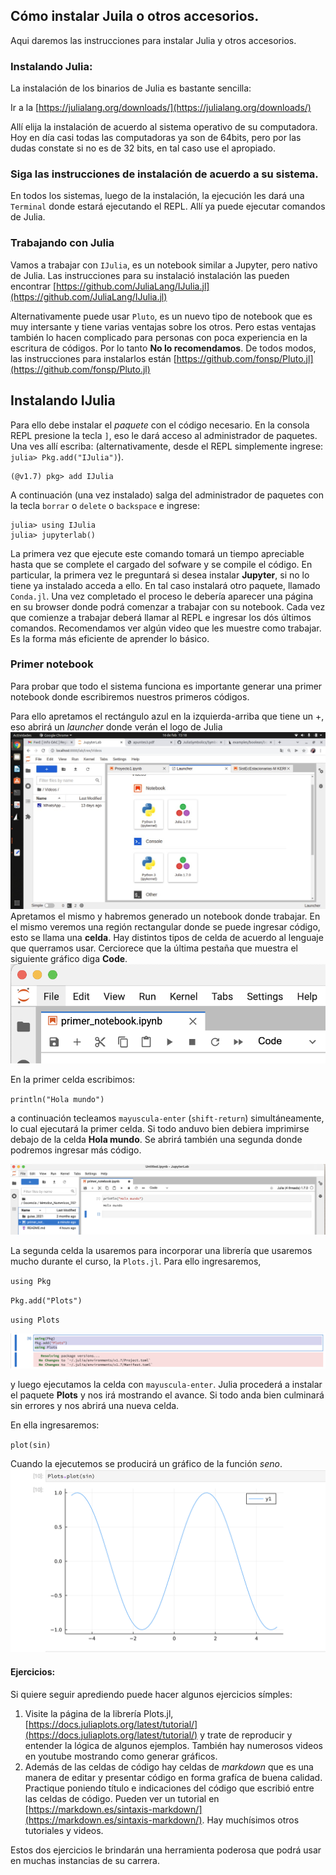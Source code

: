 ## Cómo instalar Juila o otros accesorios.

Aqui daremos las instrucciones para instalar Julia y otros accesorios.

### Instalando Julia:

La instalación de los binarios de Julia es bastante sencilla:
    
Ir a la [https://julialang.org/downloads/](https://julialang.org/downloads/)
        
Allí elija la instalación de acuerdo al sistema operativo de su computadora. Hoy en día casi todas las computadoras ya son de 64bits, 
pero por las dudas constate si no es de 32 bits, en tal caso use el apropiado.
        
### Siga las instrucciones de instalación de acuerdo a su sistema. 
        
En todos los sistemas, luego de la instalación, la ejecución les dará una ```Terminal``` donde estará ejecutando el REPL. 
Allí ya puede ejecutar comandos de Julia. 

### Trabajando con Julia

Vamos a trabajar con  `IJulia`, es un notebook similar a Jupyter, pero nativo de Julia. Las instrucciones para su instalació
        instalación las pueden encontrar [https://github.com/JuliaLang/IJulia.jl](https://github.com/JuliaLang/IJulia.jl)
   
        
Alternativamente puede usar `Pluto`, es un nuevo tipo de notebook que es muy intersante y tiene varias ventajas sobre los otros. Pero estas ventajas también lo hacen complicado para personas con poca experiencia en la escritura de códigos. Por lo tanto **No lo recomendamos**. 
   De todos modos, las instrucciones para instalarlos están [https://github.com/fonsp/Pluto.jl](https://github.com/fonsp/Pluto.jl)
   
 ## Instalando IJulia
 
 Para ello debe instalar el *paquete* con el código necesario. En la consola REPL presione la tecla `]`, eso le dará acceso al administrador de paquetes. 
 Una ves allí escriba: (alternativamente, desde el REPL simplemente ingrese: `julia> Pkg.add("IJulia")`).
 
    (@v1.7) pkg> add IJulia
    
A continuación (una vez instalado) salga del administrador de paquetes con la tecla `borrar` o `delete` o `backspace` e ingrese:

    julia> using IJulia
    julia> jupyterlab()
    
La primera vez que ejecute este comando tomará un tiempo apreciable hasta que se complete el cargado del sofware y se compile el código. En particular, la primera vez le preguntará si desea instalar **Jupyter**, si no lo tiene ya instalado acceda a ello. En tal caso instalará otro paquete, llamado `Conda.jl`. 
Una vez completado el proceso le debería aparecer una página en su browser donde podrá comenzar a trabajar con su notebook.
Cada vez que comienze a trabajar deberá llamar al REPL e ingresar los dós últimos comandos. Recomendamos ver algún video que les muestre como trabajar. Es la forma más eficiente de aprender lo básico.

### Primer notebook

Para probar que todo el sistema funciona es importante generar una primer notebook donde escribiremos nuestros primeros códigos.

Para ello apretamos el rectángulo azul en la izquierda-arriba que tiene un +, eso abrirá un *launcher* donde verán el logo de Julia
![launcher](launcher.jpeg)
Apretamos el mismo y habremos generado un notebook donde trabajar. En el mismo veremos una región rectangular donde se puede ingresar código, esto se llama una **celda**.
Hay distintos tipos de celda de acuerdo al lenguaje que querramos usar. Cerciorece que la última pestaña que muestra el siguiente gráfico diga **Code**. ![celda](celda.png)

En la primer celda escribimos:

`println("Hola mundo")`

a continuación tecleamos `mayuscula-enter` (`shift-return`) simultáneamente, lo cual ejecutará la primer celda. Si todo anduvo bien debiera imprimirse debajo de la celda
**Hola mundo**. Se abrirá también una segunda donde podremos ingresar más código.

![hola_mundo](hola_mundo.png)

La segunda celda la usaremos para incorporar una librería que usaremos mucho durante el curso, la `Plots.jl`. Para ello ingresaremos,

`using Pkg`

`Pkg.add("Plots")`

`using Plots`

![adding_plots](adding_plots.png)

y luego ejecutamos la celda con `mayuscula-enter`. Julia procederá a instalar el paquete **Plots** y nos irá mostrando el avance. Si todo anda bien culminará sin errores y nos abrirá una nueva celda. 

En ella ingresaremos:

`plot(sin)`

Cuando la ejecutemos se producirá un gráfico de la función *seno*. ![plot_sin](plot_sin.png)

#### Ejercicios: ###

Si quiere seguir aprediendo puede hacer algunos ejercicios símples:

1. Visite la página de la librería Plots.jl, [https://docs.juliaplots.org/latest/tutorial/](https://docs.juliaplots.org/latest/tutorial/) y trate de reproducir y entender la lógica de algunos ejemplos. También hay numerosos videos en youtube mostrando como generar gráficos.
2. Además de las celdas de código hay celdas de *markdown* que es una manera de editar y presentar código en forma grafíca de buena calidad. Practique poniendo título e indicaciones del código que escribió entre las celdas de código. Pueden ver un tutorial en [https://markdown.es/sintaxis-markdown/](https://markdown.es/sintaxis-markdown/). Hay muchísimos otros tutoriales y videos. 

Estos dos ejercicios le brindarán una herramienta poderosa que podrá usar en muchas instancias de su carrera.



       
